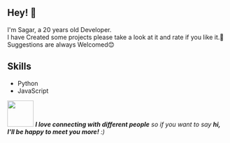 ## Hey! 👋
I'm Sagar, a 20 years old Developer.<br>
I have Created some projects please take a look at it and rate if you like it.🙏<br>
Suggestions are always Welcomed😊

## Skills
- Python
- JavaScript


<img src="https://media.giphy.com/media/LnQjpWaON8nhr21vNW/giphy.gif" width="60"> <em>
<b>I love connecting with different people</b> so if you want to say <b>hi, I'll be happy to meet you more!</b> :)</em>
